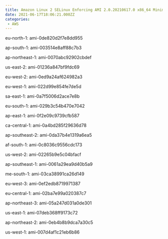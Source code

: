 ```yaml
---
title: Amazon Linux 2 SELinux Enforcing AMI 2.0.20210617.0 x86_64 Minimal HVM gp2
date: 2021-06-17T18:06:21.000ZZ
categories:
 - AWS
---
```


eu-north-1: ami-0de820d2f7e8dd955

ap-south-1: ami-003514e8aff88c7b3

ap-northeast-1: ami-0070abc92902cbdef

us-east-2: ami-01236a847bf9fdc69

eu-west-2: ami-0ed9a24af624982a3

eu-west-1: ami-022d99e854fe7de5d

sa-east-1: ami-0a7f5006d2ace7e8b

eu-south-1: ami-029b3c54b470e7042

ap-east-1: ami-0f2e09c9739cfb587

ca-central-1: ami-0a4bd285f29636d78

ap-southeast-2: ami-0da37b4e1319a6ea5

af-south-1: ami-0c8036c9556cdc173

us-west-2: ami-02265b9e5c04bfacf

ap-southeast-1: ami-0061a29ea9d40b5a9

me-south-1: ami-03ca38991ca26d149

eu-west-3: ami-0ef2edb8719971387

eu-central-1: ami-02ba7e99a020387c7

ap-northeast-3: ami-05a247d031a0de301

us-east-1: ami-07deb368ff9173c72

ap-northeast-2: ami-0eb4b8b9dca7a30c5

us-west-1: ami-007d4af1c21eb6b86


